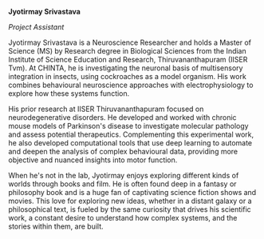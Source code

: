 **Jyotirmay Srivastava**

*Project Assistant*

Jyotirmay Srivastava is a Neuroscience Researcher and holds a Master of Science (MS) by Research degree in Biological Sciences from the Indian Institute of Science Education and Research, Thiruvananthapuram (IISER Tvm). At CHINTA, he is investigating the neuronal basis of multisensory integration in insects, using cockroaches as a model organism. His work combines behavioural neuroscience approaches with electrophysiology to explore how these systems function.

His prior research at IISER Thiruvananthapuram focused on neurodegenerative disorders. He developed and worked with chronic mouse models of Parkinson's disease to investigate molecular pathology and assess potential therapeutics. Complementing this experimental work, he also developed computational tools that use deep learning to automate and deepen the analysis of complex behavioural data, providing more objective and nuanced insights into motor function.

When he's not in the lab, Jyotirmay enjoys exploring different kinds of worlds through books and film. He is often found deep in a fantasy or philosophy book and is a huge fan of captivating science fiction shows and movies. This love for exploring new ideas, whether in a distant galaxy or a philosophical text, is fueled by the same curiosity that drives his scientific work, a constant desire to understand how complex systems, and the stories within them, are built.
